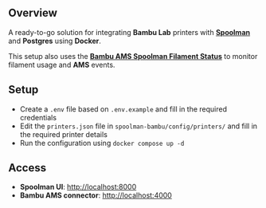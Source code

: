 ## Overview

A ready-to-go solution for integrating **Bambu Lab** printers with **[Spoolman](https://github.com/Donkie/Spoolman)** and **Postgres** using **Docker**.

This setup also uses the **[Bambu AMS Spoolman Filament Status](https://github.com/Rdiger-36/bambulab-ams-spoolman-filamentstatus)** to monitor filament usage and **AMS** events.

## Setup

- Create a `.env` file based on `.env.example` and fill in the required credentials
- Edit the `printers.json` file in `spoolman-bambu/config/printers/` and fill in the required printer details
- Run the configuration using `docker compose up -d`

## Access

- **Spoolman UI**: [http://localhost:8000](http://localhost:8000)
- **Bambu AMS connector**: [http://localhost:4000](http://localhost:4000)
